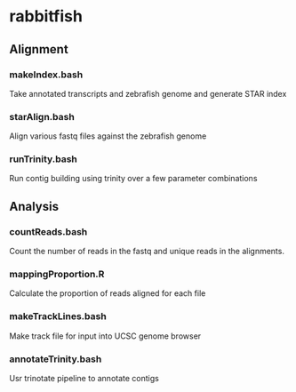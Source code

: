 # rabbitfish

## Alignment
### makeIndex.bash
Take annotated transcripts and zebrafish genome and generate STAR index
### starAlign.bash
Align various fastq files against the zebrafish genome
### runTrinity.bash
Run contig building using trinity over a few parameter combinations

## Analysis
### countReads.bash
Count the number of reads in the fastq and unique reads in the alignments.

### mappingProportion.R
Calculate the proportion of reads aligned for each file

### makeTrackLines.bash
Make track file for input into UCSC genome browser

### annotateTrinity.bash
Usr trinotate pipeline to annotate contigs
